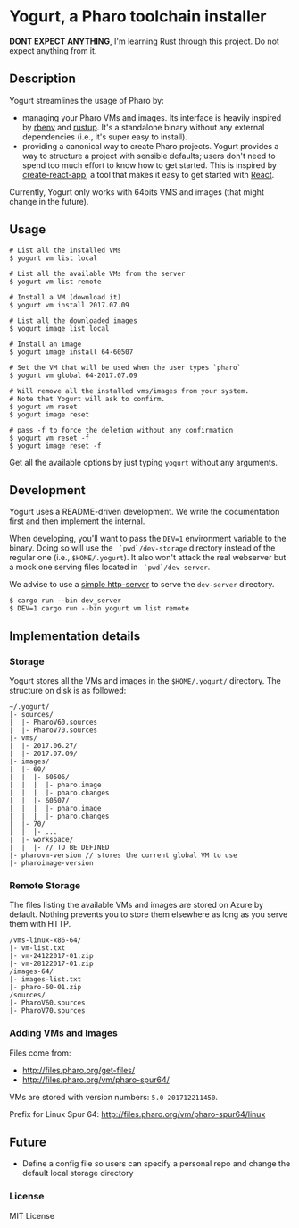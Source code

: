 # Yogurt, a Pharo toolchain installer

**DONT EXPECT ANYTHING**, I'm learning Rust through this project. Do not expect
anything from it.

## Description

Yogurt streamlines the usage of Pharo by:

- managing your Pharo VMs and images. Its interface is heavily inspired by
[rbenv](https://github.com/rbenv/rbenv) and [rustup](https://www.rustup.rs/).
It's a standalone binary without any external dependencies (i.e., it's
super easy to install).
- providing a canonical way to create Pharo projects. Yogurt provides a
way to structure a project with sensible defaults; users don't need to
spend too much  effort to know how to get started. This is inspired by
[create-react-app](https://github.com/facebookincubator/create-react-app),
a tool that makes it easy to get started with
[React](https://facebook.github.io/react/).

Currently, Yogurt only works with 64bits VMS and images (that might
change in the future).


## Usage

    # List all the installed VMs 
    $ yogurt vm list local

    # List all the available VMs from the server
    $ yogurt vm list remote

    # Install a VM (download it)
    $ yogurt vm install 2017.07.09

    # List all the downloaded images
    $ yogurt image list local

    # Install an image
    $ yogurt image install 64-60507

    # Set the VM that will be used when the user types `pharo`
    $ yogurt vm global 64-2017.07.09
    
    # Will remove all the installed vms/images from your system.
    # Note that Yogurt will ask to confirm.
    $ yogurt vm reset
    $ yogurt image reset
    
    # pass -f to force the deletion without any confirmation
    $ yogurt vm reset -f
    $ yogurt image reset -f
    
    
Get all the available options by just typing `yogurt` without any arguments.

## Development

Yogurt uses a README-driven development. We write the documentation first and 
then implement the internal.

When developing, you'll want to pass the `DEV=1` environment variable to the
binary. Doing so will use the `` `pwd`/dev-storage`` directory instead of the 
regular one (i.e., `$HOME/.yogurt`). It also won't attack the real webserver 
but a mock one serving files located in `` `pwd`/dev-server``.

We advise to use a [simple http-server](https://github.com/richardanaya/http-server)
to serve the `dev-server` directory.


    $ cargo run --bin dev_server
    $ DEV=1 cargo run --bin yogurt vm list remote

## Implementation details

### Storage

Yogurt stores all the VMs and images in the `$HOME/.yogurt/` directory. The structure
on disk is as followed:

    ~/.yogurt/
    |- sources/
    |  |- PharoV60.sources
    |  |- PharoV70.sources
    |- vms/
    |  |- 2017.06.27/
    |  |- 2017.07.09/
    |- images/
    |  |- 60/
    |  |  |- 60506/
    |  |  |  |- pharo.image
    |  |  |  |- pharo.changes
    |  |  |- 60507/
    |  |  |  |- pharo.image
    |  |  |  |- pharo.changes
    |  |- 70/
    |  |  |- ...
    |  |- workspace/
    |  |  |- // TO BE DEFINED
    |- pharovm-version // stores the current global VM to use
    |- pharoimage-version

### Remote Storage

The files listing the available VMs and images are stored on Azure by default. 
Nothing prevents you to store them elsewhere as long as you serve them with HTTP.


    /vms-linux-x86-64/
    |- vm-list.txt
    |- vm-24122017-01.zip
    |- vm-28122017-01.zip
    /images-64/
    |- images-list.txt
    |- pharo-60-01.zip
    /sources/
    |- PharoV60.sources
    |- PharoV70.sources

### Adding VMs and Images

Files come from: 
- http://files.pharo.org/get-files/
- http://files.pharo.org/vm/pharo-spur64/

VMs are stored with version numbers: `5.0-201712211450`.


Prefix for Linux Spur 64: http://files.pharo.org/vm/pharo-spur64/linux


## Future

- Define a config file so users can specify a personal repo and change the
  default local storage directory

### License

MIT License